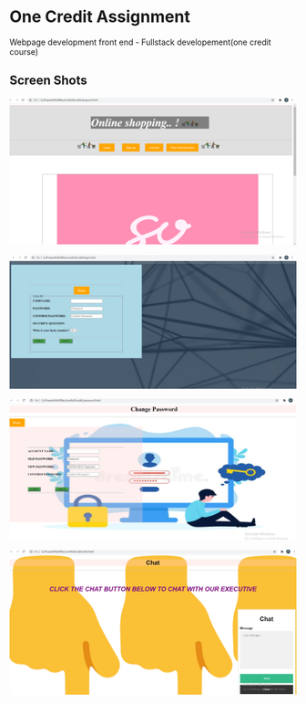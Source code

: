 # One Credit Assignment
Webpage development front end - Fullstack developement(one credit course)


## Screen Shots

![Home page](./screenshots/Home.png)

![Signin page](./screenshots/Signin.png)

![Changepassword page](./screenshots/Changepassword.png)

![Chat page](./screenshots/Chatpage.png)